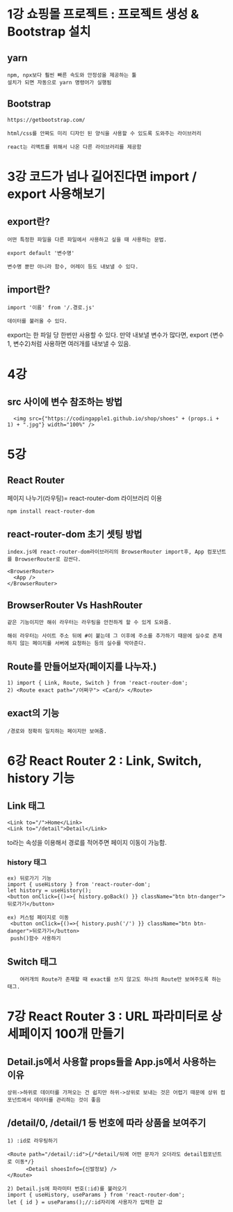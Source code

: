 # 1강 쇼핑몰 프로젝트 : 프로젝트 생성 & Bootstrap 설치

## yarn

	npm, npx보다 훨씬 빠른 속도와 안정성을 제공하는 툴
	설치가 되면 자동으로 yarn 명령어가 실행됨
## Bootstrap

	https://getbootstrap.com/

	html/css를 안짜도 미리 디자인 된 양식을 사용할 수 있도록 도와주는 라이브러리

	react는 리액트를 위해서 나온 다른 라이브러리를 제공함


# 3강 코드가 넘나 길어진다면 import / export 사용해보기

## export란?

	어떤 특정한 파일을 다른 파일에서 사용하고 싶을 때 사용하는 문법. 

	export default '변수명'

	변수명 뿐만 아니라 함수, 어레이 등도 내보낼 수 있다. 

## import란?
	
	import '이름' from '/.경로.js'

	데이터를 불러올 수 있다. 

export는 한 파일 당 한번만 사용할 수 있다. 만약 내보낼 변수가 많다면, export {변수1, 변수2}처럼 사용하면 여러개를 내보낼 수 있음. 



# 4강

## src 사이에 변수 참조하는 방법

      <img src={"https://codingapple1.github.io/shop/shoes" + (props.i + 1) + ".jpg"} width="100%" />

# 5강

## React Router

페이지 나누기(라우팅)= react-router-dom 라이브러리 이용

	npm install react-router-dom

## react-router-dom 초기 셋팅 방법

	index.js에 react-router-dom라이브러리의 BrowserRouter import후, App 컴포넌트를 BrowserRouter로 감싼다. 

	<BrowserRouter>
      <App />
    </BrowserRouter> 

## BrowserRouter Vs HashRouter

	같은 기능이지만 해쉬 라우터는 라우팅을 안전하게 할 수 있게 도와줌. 

	해쉬 라우터는 사이트 주소 뒤에 #이 붙는데 그 이후에 주소를 추가하기 때문에 실수로 존재하지 않는 페이지를 서버에 요청하는 등의 실수를 막아준다. 

## Route를 만들어보자(페이지를 나누자.)

	1) import { Link, Route, Switch } from 'react-router-dom';
	2) <Route exact path="/어쩌구"> <Card/> </Route> 

## exact의 기능

	/경로와 정확히 일치하는 페이지만 보여줌.


# 6강 React Router 2 : Link, Switch, history 기능

## Link 태그

	<Link to="/">Home</Link>
	<Link to="/detail">Detail</Link>

to라는 속성을 이용해서 경로를 적어주면 페이지 이동이 가능함.

### history 태그

	ex) 뒤로가기 기능
	import { useHistory } from 'react-router-dom';
	let history = useHistory();
	<button onClick={()=>{ history.goBack() }} className="btn btn-danger">뒤로가기</button> 

	ex) 커스텀 페이지로 이동
	 <button onClick={()=>{ history.push('/') }} className="btn btn-danger">뒤로가기</button> 
	 push()함수 사용하기

## Switch 태그
        여러개의 Route가 존재할 때 exact를 쓰지 않고도 하나의 Route만 보여주도록 하는 태그.


# 7강 React Router 3 : URL 파라미터로 상세페이지 100개 만들기

## Detail.js에서 사용할 props들을 App.js에서 사용하는 이유

	상위->하위로 데이터를 가져오는 건 쉽지만 하위->상위로 보내는 것은 어렵기 때문에 상위 컴포넌트에서 데이터를 관리하는 것이 좋음

## /detail/0, /detail/1 등 번호에 따라 상품을 보여주기

	1) :id로 라우팅하기

	<Route path="/detail/:id">{/*detail/뒤에 어떤 문자가 오더라도 detail컴포넌트로 이동*/}
          <Detail shoesInfo={신발정보} />
    </Route>

	2) Detail.js에 파라미터 번호(:id)를 불러오기
	import { useHistory, useParams } from 'react-router-dom';
	let { id } = useParams();//:id자리에 사용자가 입력한 값

